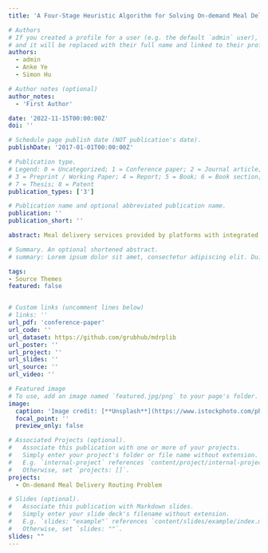 ```yaml
---
title: 'A Four-Stage Heuristic Algorithm for Solving On-demand Meal Delivery Routing Problem'

# Authors
# If you created a profile for a user (e.g. the default `admin` user), write the username (folder name) here
# and it will be replaced with their full name and linked to their profile.
authors:
  - admin
  - Anke Ye
  - Simon Hu

# Author notes (optional)
author_notes:
  - 'First Author'

date: '2022-11-15T00:00:00Z'
doi: ''

# Schedule page publish date (NOT publication's date).
publishDate: '2017-01-01T00:00:00Z'

# Publication type.
# Legend: 0 = Uncategorized; 1 = Conference paper; 2 = Journal article;
# 3 = Preprint / Working Paper; 4 = Report; 5 = Book; 6 = Book section;
# 7 = Thesis; 8 = Patent
publication_types: ['3']

# Publication name and optional abbreviated publication name.
publication: ''
publication_short: ''

abstract: Meal delivery services provided by platforms with integrated delivery networks are becoming increasingly popular. This paper adopts a rolling horizon approach to solve the meal delivery routing problem (MDRP). To improve delivery efficiency in scenarios with high delivery demand, multiple orders are allowed to be combined into one bundle and up to two bundles from two different restaurants can be delivered on one route. Following this strategy, an optimization-based four-stage heuristic algorithm is developed to generate an optimal routing plan in each optimization period. The algorithm first generates bundles according to orders’ spatial and temporal distribution. Secondly, we find feasible bundle pairs. Then, routes for delivering any single bundle or a bundle pair are optimized, respectively. Finally, the routes are assigned to available vehicles. In computational experiments using instances from open datasets, the system’s performance is evaluated in respect of average click-to-door time and ready-to-pickup time. We demonstrate that this algorithm can effectively process real-time information and assign optimal routes to the vehicles. By comparing the proposed method with an existing algorithm and exact solutions generated for a similar scenario, the results indicate that our method can generate solutions with slightly higher service quality and closer to the exact solutions. 

# Summary. An optional shortened abstract.
# summary: Lorem ipsum dolor sit amet, consectetur adipiscing elit. Duis posuere tellus ac convallis placerat. Proin tincidunt magna sed ex sollicitudin condimentum.

tags:
- Source Themes
featured: false


# Custom links (uncomment lines below)
# links: ''
url_pdf: 'conference-paper'
url_code: ''
url_dataset: https://github.com/grubhub/mdrplib
url_poster: ''
url_project: ''
url_slides: ''
url_source: ''
url_video: ''

# Featured image
# To use, add an image named `featured.jpg/png` to your page's folder.
image:
  caption: 'Image credit: [**Unsplash**](https://www.istockphoto.com/photo/high-angle-view-close-up-asian-woman-using-meal-delivery-service-ordering-food-gm1324465031-409795411)'
  focal_point: ''
  preview_only: false

# Associated Projects (optional).
#   Associate this publication with one or more of your projects.
#   Simply enter your project's folder or file name without extension.
#   E.g. `internal-project` references `content/project/internal-project/index.md`.
#   Otherwise, set `projects: []`.
projects:
  - On-demand Meal Delivery Routing Problem

# Slides (optional).
#   Associate this publication with Markdown slides.
#   Simply enter your slide deck's filename without extension.
#   E.g. `slides: "example"` references `content/slides/example/index.md`.
#   Otherwise, set `slides: ""`.
slides: ""
---
```

